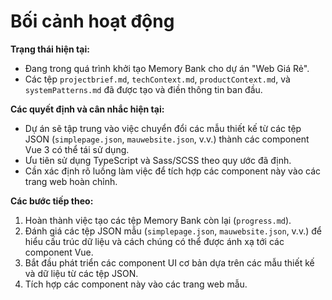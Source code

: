 # Bối cảnh hoạt động

**Trạng thái hiện tại:**
*   Đang trong quá trình khởi tạo Memory Bank cho dự án "Web Giá Rẻ".
*   Các tệp `projectbrief.md`, `techContext.md`, `productContext.md`, và `systemPatterns.md` đã được tạo và điền thông tin ban đầu.

**Các quyết định và cân nhắc hiện tại:**
*   Dự án sẽ tập trung vào việc chuyển đổi các mẫu thiết kế từ các tệp JSON (`simplepage.json`, `mauwebsite.json`, v.v.) thành các component Vue 3 có thể tái sử dụng.
*   Ưu tiên sử dụng TypeScript và Sass/SCSS theo quy ước đã định.
*   Cần xác định rõ luồng làm việc để tích hợp các component này vào các trang web hoàn chỉnh.

**Các bước tiếp theo:**
1.  Hoàn thành việc tạo các tệp Memory Bank còn lại (`progress.md`).
2.  Đánh giá các tệp JSON mẫu (`simplepage.json`, `mauwebsite.json`, v.v.) để hiểu cấu trúc dữ liệu và cách chúng có thể được ánh xạ tới các component Vue.
3.  Bắt đầu phát triển các component UI cơ bản dựa trên các mẫu thiết kế và dữ liệu từ các tệp JSON.
4.  Tích hợp các component này vào các trang web mẫu.
